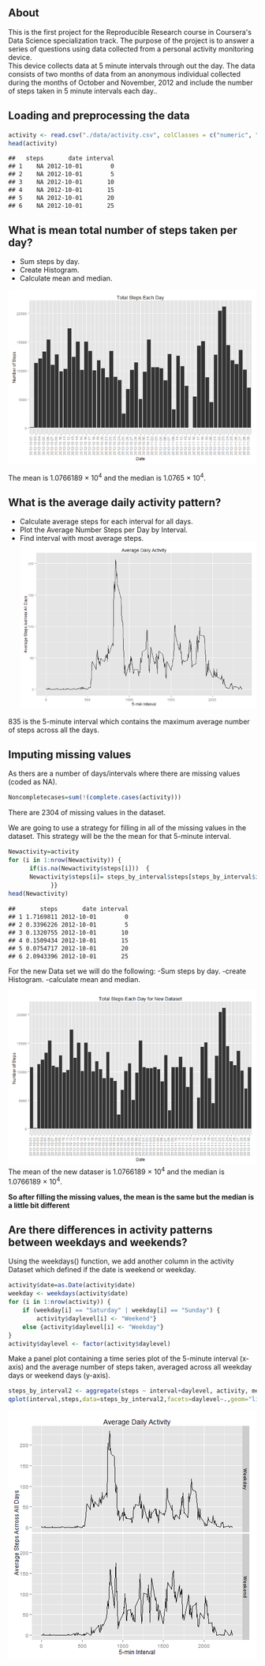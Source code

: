 ## About

This is the first project for the Reproducible Research course in Coursera's Data Science specialization track. The purpose of the project is to answer a series of questions using data collected from a personal activity monitoring device.   
This device collects data at 5 minute intervals through out the day. The data consists of two months of data from an anonymous individual collected during the months of October and November, 2012 and include the number of steps taken in 5 minute intervals each day..

## Loading and preprocessing the data


```r
activity <- read.csv("./data/activity.csv", colClasses = c("numeric", "character","numeric"))
head(activity)
```

```
##   steps       date interval
## 1    NA 2012-10-01        0
## 2    NA 2012-10-01        5
## 3    NA 2012-10-01       10
## 4    NA 2012-10-01       15
## 5    NA 2012-10-01       20
## 6    NA 2012-10-01       25
```

## What is mean total number of steps taken per day?

- Sum steps by day.
- Create Histogram.
- Calculate mean and median.

![plot of chunk Histogram](figure/Histogram-1.png) 

The mean is 1.0766189 &times; 10<sup>4</sup> and the median is 1.0765 &times; 10<sup>4</sup>.

## What is the average daily activity pattern?

- Calculate average steps for each interval for all days.
- Plot the Average Number Steps per Day by Interval.
- Find interval with most average steps.
![plot of chunk timeseriesplot](figure/timeseriesplot-1.png) 

835 is the 5-minute interval which contains the maximum average number of steps across all the days.

## Imputing missing values

As thers are a number of days/intervals where there are missing values (coded as NA).


```r
Noncompletecases=sum(!(complete.cases(activity)))
```

There are 2304 of missing values in the dataset.

We are  going to use a strategy for filling in all of the missing values in the dataset. This strategy will be the the mean for that 5-minute interval.


```r
Newactivity=activity
for (i in 1:nrow(Newactivity)) {
      if(is.na(Newactivity$steps[i]))  {
      Newactivity$steps[i]= steps_by_interval$steps[steps_by_interval$interval==Newactivity$interval[i]]
            }}
head(Newactivity)
```

```
##       steps       date interval
## 1 1.7169811 2012-10-01        0
## 2 0.3396226 2012-10-01        5
## 3 0.1320755 2012-10-01       10
## 4 0.1509434 2012-10-01       15
## 5 0.0754717 2012-10-01       20
## 6 2.0943396 2012-10-01       25
```

For the new Data set we will do the following:
-Sum steps by day.
-create Histogram.
-calculate mean and median.

![plot of chunk Histogram_Imputed](figure/Histogram_Imputed-1.png) 
The mean of the new dataser is 1.0766189 &times; 10<sup>4</sup> and the median is 1.0766189 &times; 10<sup>4</sup>.

**So after filling the missing values, the mean is the same but the median is a little bit different**

## Are there differences in activity patterns between weekdays and weekends?

Using the weekdays() function, we add another column in the activity Dataset which defined if the date is weekend or weekday.


```r
activity$date=as.Date(activity$date)
weekday <- weekdays(activity$date)
for (i in 1:nrow(activity)) {
    if (weekday[i] == "Saturday" | weekday[i] == "Sunday") {
        activity$daylevel[i] <- "Weekend"}
    else {activity$daylevel[i] <- "Weekday"}
}
activity$daylevel <- factor(activity$daylevel)
```

Make a panel plot containing a time series plot of the 5-minute interval (x-axis) and the average number of steps taken, averaged across all weekday days or weekend days (y-axis).


```r
steps_by_interval2 <- aggregate(steps ~ interval+daylevel, activity, mean)
qplot(interval,steps,data=steps_by_interval2,facets=daylevel~.,geom="line",stat="identity",main="Average Daily Activity",xlab="5-min Interval",ylab="Average Steps Acrross All Days")
```

![plot of chunk timeseries_daytype](figure/timeseries_daytype-1.png) 
